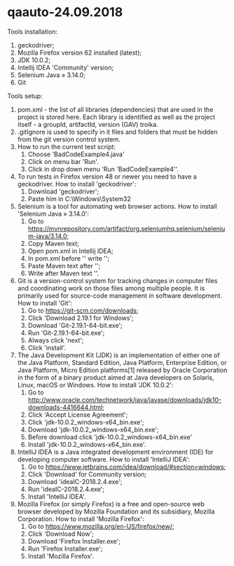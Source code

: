 # qaauto-24.09.2018

Tools installation:
1. geckodriver;
2. Mozilla Firefox version 62 installed (latest);
3. JDK 10.0.2;
4. Intellij IDEA 'Community' version;
5. Selenium Java » 3.14.0;
6. Git

Tools setup:
1. pom.xml - the list of all libraries (dependencies) that are used in the project is stored here. Each library 
   is identified as well as the project itself - a groupId, artifactId, version (GAV) troika.
2. .gitIgnore is used to specify in it files and folders that must be hidden from the git version control system.
3. How to run the current test script:
    1) Choose 'BadCodeExample4.java'
    2) Click on menu bar 'Run'.
    3) Click in drop down menu 'Run 'BadCodeExample4''.
4. To run tests in Firefox version 48 or newer you need to have a geckodriver.
   How to install 'geckodriver':
    1) Download 'geckodriver';
    2) Paste him in C:\Windows\System32
5. Selenium is a tool for automating web browser actions.
   How to install 'Selenium Java » 3.14.0':
    1) Go to https://mvnrepository.com/artifact/org.seleniumhq.selenium/selenium-java/3.14.0;
    2) Copy Maven text;
    3) Open pom.xml in Intellij IDEA;
    4) In pom.xml before '</project>' write '<dependencies>';
    5) Paste Maven text after '<dependencies>';
    6) Write after Maven text '</dependencies>'.
6. Git is a version-control system for tracking changes in computer files and coordinating work on those files 
   among multiple people. It is primarily used for source-code management in software development.
   How to install 'Git':
    1) Go to https://git-scm.com/downloads;
    2) Click 'Download 2.19.1 for Windows';
    3) Download 'Git-2.19.1-64-bit.exe';
    4) Run 'Git-2.19.1-64-bit.exe';
    3) Always click 'next';
    4) Click 'install'.
7. The Java Development Kit (JDK) is an implementation of either one of the Java Platform, Standard Edition, Java Platform, 
   Enterprise Edition, or Java Platform, Micro Edition platforms[1] released by Oracle Corporation 
   in the form of a binary product aimed at Java developers on Solaris, Linux, macOS or Windows.
   How to install 'JDK 10.0.2':
    1) Go to http://www.oracle.com/technetwork/java/javase/downloads/jdk10-downloads-4416644.html;
    2) Click 'Accept License Agreement';
    3) Click 'jdk-10.0.2_windows-x64_bin.exe';
    4) Download 'jdk-10.0.2_windows-x64_bin.exe';
    5) Before download click 'jdk-10.0.2_windows-x64_bin.exe'
    6) Install 'jdk-10.0.2_windows-x64_bin.exe'.
8. IntelliJ IDEA is a Java integrated development environment (IDE) for developing computer software.
   How to install 'IntelliJ IDEA':
   1) Go to https://www.jetbrains.com/idea/download/#section=windows;
   2) Click 'Download' for Community version;
   3) Download 'ideaIC-2018.2.4.exe';
   4) Run 'ideaIC-2018.2.4.exe';
   5) Install 'IntelliJ IDEA'.
9. Mozilla Firefox (or simply Firefox) is a free and open-source web browser developed by Mozilla Foundation and its subsidiary,        Mozilla Corporation.
   How to install 'Mozilla Firefox':
   1) Go to https://www.mozilla.org/en-US/firefox/new/;
   2) Click 'Download Now';
   3) Download 'Firefox Installer.exe';
   4) Run 'Firefox Installer.exe';
   5) Install 'Mozilla Firefox'.
